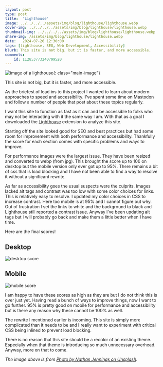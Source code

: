 ```yaml
---
layout: post
type: post
title:  "Lighthouse"
image: ../../../../assets/img/blog/lighthouse/lighthouse.webp
cover-img: ../../../../assets/img/blog/lighthouse/lighthouse.webp
thumbnail-img: ../../../../assets/img/blog/lighthouse/lighthouse.webp
share-img: /assets/img/blog/lighthouse/lighthouse.webp
date:   2024-07-26 12:30:00
tags: [lighthouse, SEO, Web Development, Accessibility]
blurb: This site is not big, but it is faster, and more accessible.
comments:
    id: 112853773240799520
---
```


![image of a lighthouse]{: class="main-image"}

This site is not big, but it is faster, and more accessible.

<!--more-->

As the briefest of lead ins to this project I wanted to learn about modern approaches to speed and accessibility. I've spent some time on Mastodon and follow a number of people that post about these topics regularly. 

I want this site to function as fast as it can and be accessible to folks who may not be interacting with it the same way I am. With that as a goal I downloaded the [Lighthouse] extension to analyze this site.

Starting off the site looked good for SEO and best practices but had some room for improvement with both performance and accessibility. Thankfully the score for each section comes with specific problems and ways to improve. 

For performance images were the largest issue. They have been resized and converted to webp (from jpg). This brought the score up to 100 on desktop but the mobile version only ever got up to 95%. There remains a bit of css that is load blocking and I have not been able to find a way to resolve it without a significant rewrite.

As far as accessibility goes the usual suspects were the culprits. Images lacked alt tags and contrast was too low with some color choices for links. This is relatively easy to resolve. I updated my color choices in CSS to increase contrast. Here too mobile is at 95% and I cannot figure out why. Out of frustration I set the links to white and the background to black and Lighthouse still reported a contrast issue. Anyway I've been updating alt tags but I will probably go back and make them a little better when I have time.

Here are the final scores! 

## Desktop

![desktop score]

## Mobile

![mobile score]

I am happy to have these scores as high as they are but I do not think this is over just yet. Having read a bunch of ways to improve things, now I want to go further. 95% is pretty good on mobile for performance and accessibility but is there any reason why these cannot be 100% as well. 

The rewrite I mentioned earlier is incoming. This site is simply more complicated than it needs to be and I really want to experiment with critical CSS being inlined to prevent load blocking. 

There is no reason that this site should be a recolor of an existing theme. Especially when that theme is introducing so much unnecessary overhead. Anyway, more on that to come.

*The image above is from [Photo by Nathan Jennings on Unsplash].*


[Photo by Nathan Jennings on Unsplash]:  https://unsplash.com/@nathjennings_
[image of a lighthouse]: ../../../../assets/img/blog/lighthouse/lighthouse.webp "Lighthouse at night with lots of stars and the light from the house shining bright."
[Lighthouse]: https://github.com/GoogleChrome/lighthouse
[desktop score]: ../../../../assets/img/blog/lighthouse/lighthouse-desktop.webp "Lighthouse scores for desktop. Performance is 100%. Accessibility is 100%. Best Practices is 100%. SEO is 100%."
[mobile score]: ../../../../assets/img/blog/lighthouse/lighthouse-mobile.webp "Lighthouse scores for mobile. Performance is 95%. Accessibility is 95%. Best Practices is 100%. SEO is 100%."